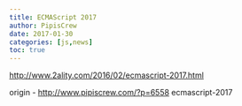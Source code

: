```yaml
---
title: ECMAScript 2017
author: PipisCrew
date: 2017-01-30
categories: [js,news]
toc: true
---
```


http://www.2ality.com/2016/02/ecmascript-2017.html

origin - http://www.pipiscrew.com/?p=6558 ecmascript-2017